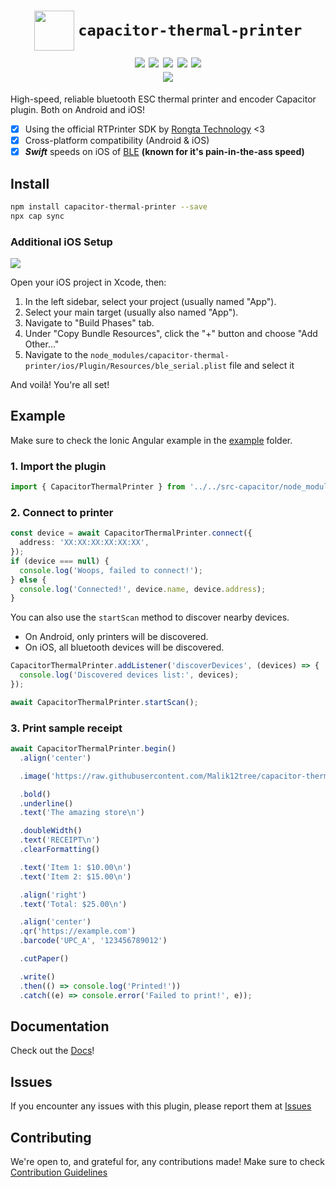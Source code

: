 <h1 align="center">
  <img
    src="https://raw.githubusercontent.com/Malik12tree/capacitor-thermal-printer/main/assets/Logo.png"
    width="64"
    valign="middle"
  />
  <code>capacitor-thermal-printer</code>
  <br>
  <img src="https://img.shields.io/badge/bluetooth-6796f9?&logo=bluetooth&logoColor=white">
  <img src="https://img.shields.io/badge/Capacitor-119EFF?logo=Capacitor&logoColor=white">
  <img src="https://img.shields.io/badge/TypeScript-007ACC?logo=typescript&logoColor=white">
  <img src="https://img.shields.io/badge/Android-3DDC84?logo=android&logoColor=white">
  <img src="https://img.shields.io/badge/iOS-157EFB?logo=apple&logoColor=white">
  <br>
  <img src="https://img.shields.io/github/license/Malik12tree/capacitor-thermal-printer?color=orange">

</h1>

High-speed, reliable bluetooth ESC thermal printer and encoder Capacitor plugin. Both on Android and iOS!

- [x] Using the official RTPrinter SDK by [Rongta Technology](https://www.rongtatech.com/) <3
- [x] Cross-platform compatibility (Android & iOS)
- [x] **_Swift_** speeds on iOS of [BLE](https://en.wikipedia.org/wiki/Bluetooth_Low_Energy) **(known for it's pain-in-the-ass speed)**

## Install

```bash
npm install capacitor-thermal-printer --save
npx cap sync
```

### Additional iOS Setup

<img src="./assets/ios-include.png" />

Open your iOS project in Xcode, then:

1. In the left sidebar, select your project (usually named "App").
2. Select your main target (usually also named "App").
3. Navigate to "Build Phases" tab.
4. Under "Copy Bundle Resources", click the "+" button and choose "Add Other..."
5. Navigate to the `node_modules/capacitor-thermal-printer/ios/Plugin/Resources/ble_serial.plist` file and select it

And voilà! You're all set!

## Example

Make sure to check the Ionic Angular example in the [example](./example) folder.

### 1. Import the plugin

```ts
import { CapacitorThermalPrinter } from '../../src-capacitor/node_modules/rongta-capacitor-thermal-printer';
```

### 2. Connect to printer

```ts
const device = await CapacitorThermalPrinter.connect({
  address: 'XX:XX:XX:XX:XX:XX',
});
if (device === null) {
  console.log('Woops, failed to connect!');
} else {
  console.log('Connected!', device.name, device.address);
}
```

You can also use the `startScan` method to discover nearby devices.

- On Android, only printers will be discovered.
- On iOS, all bluetooth devices will be discovered.

```ts
CapacitorThermalPrinter.addListener('discoverDevices', (devices) => {
  console.log('Discovered devices list:', devices);
});

await CapacitorThermalPrinter.startScan();
```

### 3. Print sample receipt

```ts
await CapacitorThermalPrinter.begin()
  .align('center')

  .image('https://raw.githubusercontent.com/Malik12tree/capacitor-thermal-printer/main/assets/Logo-Black.png')

  .bold()
  .underline()
  .text('The amazing store\n')

  .doubleWidth()
  .text('RECEIPT\n')
  .clearFormatting()

  .text('Item 1: $10.00\n')
  .text('Item 2: $15.00\n')

  .align('right')
  .text('Total: $25.00\n')

  .align('center')
  .qr('https://example.com')
  .barcode('UPC_A', '123456789012')

  .cutPaper()

  .write()
  .then(() => console.log('Printed!'))
  .catch((e) => console.error('Failed to print!', e));
```

## Documentation

Check out the [Docs](./docs/README.md)!

## Issues

If you encounter any issues with this plugin, please report them at [Issues](https://github.com/Malik12tree/capacitor-thermal-printer/issues)

## Contributing

We're open to, and grateful for, any contributions made! Make sure to check [Contribution Guidelines](./CONTRIBUTING.md)
